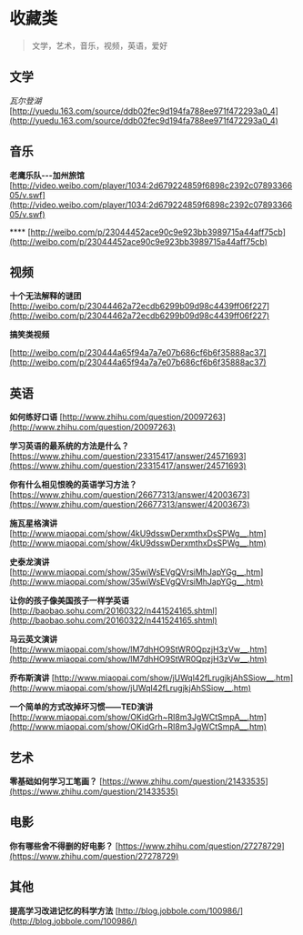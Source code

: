 # 收藏类
> 文学，艺术，音乐，视频，英语，爱好

## 文学
*瓦尔登湖*	[http://yuedu.163.com/source/ddb02fec9d194fa788ee971f472293a0_4](http://yuedu.163.com/source/ddb02fec9d194fa788ee971f472293a0_4)

## 音乐
**老鹰乐队---加州旅馆**	[http://video.weibo.com/player/1034:2d679224859f6898c2392c0789336605/v.swf](http://video.weibo.com/player/1034:2d679224859f6898c2392c0789336605/v.swf)

****	[http://weibo.com/p/23044452ace90c9e923bb3989715a44aff75cb](http://weibo.com/p/23044452ace90c9e923bb3989715a44aff75cb)

## 视频
**十个无法解释的谜团**		[http://weibo.com/p/23044462a72ecdb6299b09d98c4439ff06f227](http://weibo.com/p/23044462a72ecdb6299b09d98c4439ff06f227)

**搞笑类视频**

[http://weibo.com/p/230444a65f94a7a7e07b686cf6b6f35888ac37](http://weibo.com/p/230444a65f94a7a7e07b686cf6b6f35888ac37)

## 英语
**如何练好口语**	[http://www.zhihu.com/question/20097263](http://www.zhihu.com/question/20097263)

**学习英语的最系统的方法是什么？**	[https://www.zhihu.com/question/23315417/answer/24571693](https://www.zhihu.com/question/23315417/answer/24571693)

**你有什么相见恨晚的英语学习方法？** 	[https://www.zhihu.com/question/26677313/answer/42003673](https://www.zhihu.com/question/26677313/answer/42003673)

**施瓦星格演讲**	[http://www.miaopai.com/show/4kU9dsswDerxmthxDsSPWg__.htm](http://www.miaopai.com/show/4kU9dsswDerxmthxDsSPWg__.htm)

**史泰龙演讲**	[http://www.miaopai.com/show/35wiWsEVgQVrsiMhJapYGg__.htm](http://www.miaopai.com/show/35wiWsEVgQVrsiMhJapYGg__.htm)

**让你的孩子像美国孩子一样学英语**		[http://baobao.sohu.com/20160322/n441524165.shtml](http://baobao.sohu.com/20160322/n441524165.shtml)

**马云英文演讲**		[http://www.miaopai.com/show/lM7dhHO9StWR0QpzjH3zVw__.htm](http://www.miaopai.com/show/lM7dhHO9StWR0QpzjH3zVw__.htm)

**乔布斯演讲**	[http://www.miaopai.com/show/jUWql42fLrugjkjAhSSiow__.htm](http://www.miaopai.com/show/jUWql42fLrugjkjAhSSiow__.htm)

**一个简单的方式改掉坏习惯——TED演讲**	[http://www.miaopai.com/show/OKidGrh~RI8m3JgWCtSmpA__.htm](http://www.miaopai.com/show/OKidGrh~RI8m3JgWCtSmpA__.htm)

## 艺术
**零基础如何学习工笔画？**	[https://www.zhihu.com/question/21433535](https://www.zhihu.com/question/21433535)

## 电影
**你有哪些舍不得删的好电影？**		[https://www.zhihu.com/question/27278729](https://www.zhihu.com/question/27278729)

## 其他
**提高学习改进记忆的科学方法**	[http://blog.jobbole.com/100986/](http://blog.jobbole.com/100986/)